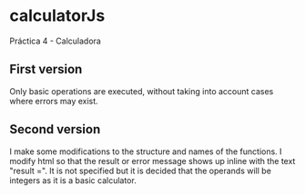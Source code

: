 # calculatorJs
Práctica 4 - Calculadora

## First version
Only basic operations are executed, without taking into account cases where errors may exist.

## Second version
I make some modifications to the structure and names of the functions. 
I modify html so that the result or error message shows up inline with the text "result =".
It is not specified but it is decided that the operands will be integers as it is a basic calculator.